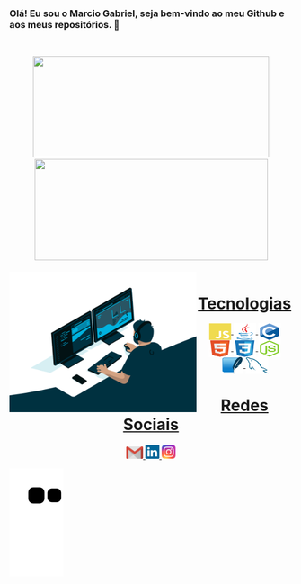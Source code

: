 ### Olá! Eu sou o Marcio Gabriel, seja bem-vindo ao meu Github e aos meus repositórios. 👋
##
<br>
<div align="center">
  <a href="https://github.com/Marcio-Gabriel20">
  <img height="180em" width="420" src="https://github-readme-stats.vercel.app/api?username=Marcio-Gabriel20&show_icons=true&theme=tokyonight&include_all_commits=true&count_private=true"/>
  <img height="180em" width="415" src="https://github-readme-stats.vercel.app/api/top-langs/?username=Marcio-Gabriel20&layout=compact&langs_count=7&theme=tokyonight"/>
</div>
  
<div  align="center"> 
  <div style="display: inline_block"><br>
    <img align="left" height="250" alt="coding-time" src="code.gif">
    <h1 align="center">Tecnologias</h1>
    <img align="center" height="30" width="40" alt="js-icon"  src="https://raw.githubusercontent.com/devicons/devicon/master/icons/javascript/javascript-plain.svg">
    <img align="center" height="30" width="40" alt="java-icon" src="https://raw.githubusercontent.com/devicons/devicon/master/icons/java/java-original.svg">
    <img align="center" height="30" width="40" alt="c-icon" src="https://raw.githubusercontent.com/devicons/devicon/master/icons/c/c-original.svg">
    <img align="center" height="30" width="40" alt="html-icon" src="https://raw.githubusercontent.com/devicons/devicon/master/icons/html5/html5-original.svg">
    <img align="center" height="30" width="40" alt="css-icon" src="https://raw.githubusercontent.com/devicons/devicon/master/icons/css3/css3-original.svg">
    <img align="center" height="30" width="40" alt="nodejs-icon" src="https://raw.githubusercontent.com/devicons/devicon/master/icons/nodejs/nodejs-original.svg">
    <img align="center" height="30" width="40" alt="sqlite-icon" src="https://raw.githubusercontent.com/devicons/devicon/master/icons/sqlite/sqlite-original.svg">
    <img align="center" height="30" width="40" alt="c-icon" src="https://raw.githubusercontent.com/devicons/devicon/master/icons/mysql/mysql-original.svg">
   </div>
    
  
  <h1 align="center">Redes Sociais</h1>
    <a href = "mailto:gabriel09msn@gmail.com">
      <img width="30" src="gmail.svg">
    </a>
    <a href = "https://www.linkedin.com/in/marciogab">
      <img width="25" src="linkedin.svg">
    </a>
    <a href = "https://www.instagram.com/biel_mgts/">
      <img width="25" src="instagram.png">
    </a>
</div>
  
![snake gif](https://github.com/Marcio-Gabriel20/Marcio-Gabriel20/blob/output/github-contribution-grid-snake.svg)
